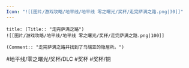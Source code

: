 ```yaml
---
Icon: "![[图片/游戏攻略/地平线/地平线 零之曙光/奖杯/走完萨满之路.png|30]]"
---
```

```ad-common-bronze-trophy
title: (Title:: "走完萨满之路")
![[图片/游戏攻略/地平线/地平线 零之曙光/奖杯/走完萨满之路.png|100]]

(Comment:: "走完萨满之路并找到了乌瑞亚的隐居所。")
```

#地平线/零之曙光/奖杯/DLC #奖杯 #奖杯/铜
